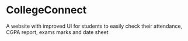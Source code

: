 # CollegeConnect
A website with improved UI for students to easily check their attendance, CGPA report, exams marks and date sheet
